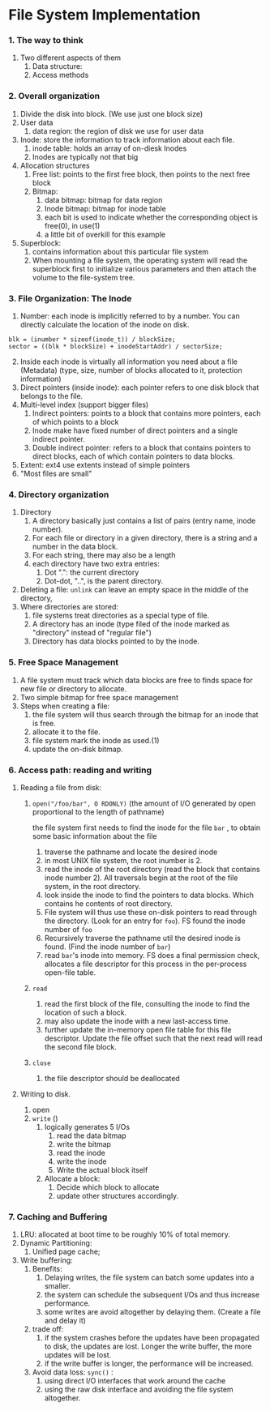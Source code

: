 # File System Implementation

### 1. The way to think

1. Two different aspects of them
   1. Data structure: 
   2. Access methods

### 2. Overall organization

1. Divide the disk into block. (We use just one block size)
2. User data
   1. data region: the region of disk we use for user data
3. Inode: store the information to track information about each file.
   1. inode table: holds an array of on-diesk Inodes
   2. Inodes are typically not that big
4. Allocation structures
   1. Free list: points to the first free block, then points to the next free block
   2. Bitmap:
      1. data bitmap: bitmap for data region
      2. Inode bitmap: bitmap for inode table
      3. each bit is used to indicate whether the corresponding object is free(0), in use(1)
      4. a little bit of overkill for this example
5. Superblock:
   1.  contains information about this particular file system
   2. When mounting a file system, the operating system will read the superblock first to initialize various parameters and then attach the volume to the file-system tree.

### 3. File Organization: The Inode

1. Number: each inode is implicitly referred to by a number. You can directly calculate the location of the inode on disk. 

```F#
blk = (inumber * sizeof(inode_t)) / blockSize;
sector = ((blk * blockSize) + inodeStartAddr) / sectorSize;
```

2. Inside each inode is virtually all information you need about a file (Metadata) (type, size, number of blocks allocated to it, protection information)
3. Direct pointers (inside inode): each pointer refers to one disk block that belongs to the file.
4. Multi-level index (support bigger files)
   1. Indirect pointers: points to a block that contains more pointers, each of which points to a block
   2. Inode make have fixed number of direct pointers and a single indirect pointer.
   3. Double indirect pointer: refers to a block that contains pointers to direct blocks, each of which contain pointers to data blocks. 
5. Extent: ext4 use extents instead of simple pointers
6. "Most files are small"

### 4. Directory organization

1. Directory
   1. A directory basically just contains a list of pairs (entry name, inode number). 
   2. For each file or directory in a given directory, there is a string and a number in the data block. 
   3. For each string, there may also be a length
   4. each directory have two extra entries:
      1. Dot ".": the current directory
      2. Dot-dot, "..", is the parent directory.
2. Deleting a file: `unlink` can leave an empty space in the middle of the directory, 
3. Where directories are stored: 
   1. file systems treat directories as a special type of file.
   2. A directory has an inode (type filed of the inode marked as "directory" instead of "regular file")
   3. Directory has data blocks pointed to by the inode.

### 5. Free Space Management

1. A file system must track which data blocks are free to finds space for new file or directory to allocate.
2. Two simple bitmap for free space management
3. Steps when creating a file:
   1. the file system will thus search through the bitmap for an inode that is free.
   2. allocate it to the file.
   3. file system mark the inode as used.(1)
   4. update the on-disk bitmap.

### 6. Access path: reading and writing

1. Reading a file from disk:

   1. `open("/foo/bar", O RDONLY)` (the amount of I/O generated by open proportional to the length of pathname)

      the file system first needs to find the inode for the file `bar` , to obtain some basic information about the file

      1. traverse the pathname and locate the desired inode
      2. in most UNIX file system, the root inumber is 2.
      3. read the inode of the root directory (read the block that contains inode number 2). All traversals begin at the root of the file system, in the root directory.
      4. look inside the inode to find the pointers to data blocks. Which contains he contents of root directory. 
      5. File system will thus use these on-disk pointers to read through the directory. (Look for an entry for `foo`). FS found the inode number of `foo`
      6. Recursively traverse the pathname util the desired inode is found. (Find the inode number of `bar`)
      7. read `bar`'s inode into memory. FS does a final permission check, allocates a file descriptor for this process in the per-process open-file table.

   2. `read`

      1. read the first block of the file, consulting the inode to find the location of such a block.
      2. may also update the inode with a new last-access time.
      3. further update the in-memory open file table for this file descriptor. Update the file offset such that the next read will read the second file block.

   3. `close`

      1. the file descriptor should be deallocated

2. Writing to disk.

   1. open
   2. `write` ()
      1. logically generates 5 I/Os
         1. read the data bitmap
         2. write the bitmap
         3. read the inode
         4. write the inode
         5. Write the actual block itself
      2. Allocate a block:
         1. Decide which block to allocate
         2. update other structures accordingly.

### 7. Caching and Buffering

1. LRU: allocated at boot time to be roughly 10% of total memory. 
2. Dynamic Partitioning:
   1. Unified page cache;
3. Write buffering: 
   1. Benefits:
      1. Delaying writes, the file system can batch some updates into a smaller. 
      2. the system can schedule the subsequent I/Os and thus increase performance.
      3. some writes are avoid altogether by delaying them. (Create a file and delay it)
   2. trade off: 
      1. if the system crashes before the updates have been propagated to disk, the updates are lost. Longer the write buffer, the more updates will be lost.
      2. if the write buffer is longer, the performance will be increased.
   3. Avoid data loss: `sync()` : 
      1. using direct I/O interfaces that work around the cache
      2. using the raw disk interface and avoiding the file system altogether.
